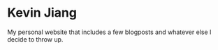 # Kevin Jiang

My personal website that includes a few blogposts and whatever else I decide to throw up.